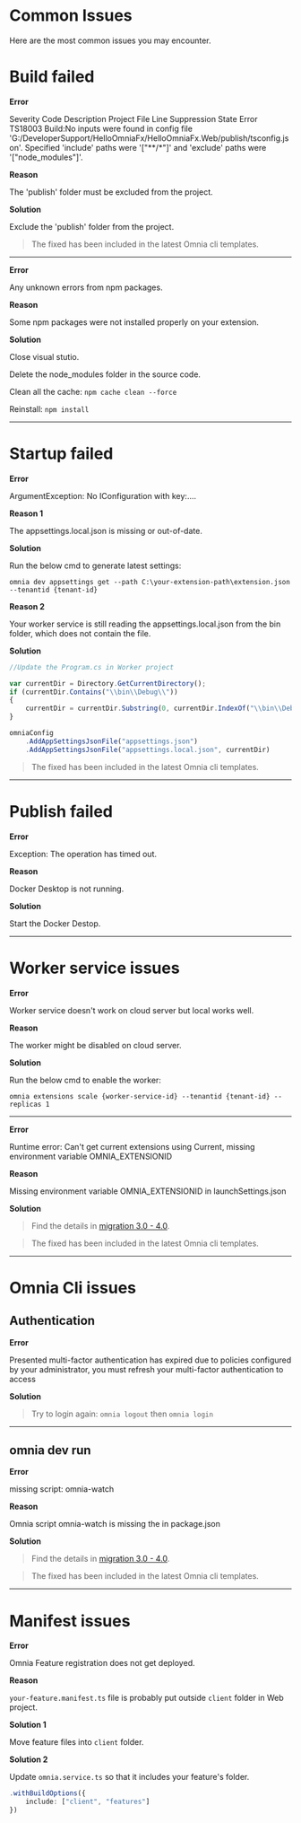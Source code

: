 # Common Issues

Here are the most common issues you may encounter.

# Build failed

**Error**

Severity Code Description Project File Line Suppression State Error TS18003 Build:No inputs were found in config file 'G:/DeveloperSupport/HelloOmniaFx/HelloOmniaFx.Web/publish/tsconfig.json'. Specified 'include' paths were '["**/*"]' and 'exclude' paths were '["node_modules"]'.

**Reason**

The 'publish' folder must be excluded from the project.

**Solution**

Exclude the 'publish' folder from the project.

> The fixed has been included in the latest Omnia cli templates.

---

**Error**

Any unknown errors from npm packages.

**Reason**

Some npm packages were not installed properly on your extension.

**Solution**

Close visual stutio.

Delete the node_modules folder in the source code.

Clean all the cache: `npm cache clean --force`

Reinstall: `npm install`

---

# Startup failed

**Error**

ArgumentException: No IConfiguration with key:....

**Reason 1**

The appsettings.local.json is missing or out-of-date. 

**Solution**

Run the below cmd to generate latest settings:

    omnia dev appsettings get --path C:\your-extension-path\extension.json --tenantid {tenant-id}

**Reason 2**

Your worker service is still reading the appsettings.local.json from the bin folder, which does not contain the file.

**Solution**

```ts
//Update the Program.cs in Worker project

var currentDir = Directory.GetCurrentDirectory();
if (currentDir.Contains("\\bin\\Debug\\"))
{
    currentDir = currentDir.Substring(0, currentDir.IndexOf("\\bin\\Debug\\"));
}

omniaConfig
    .AddAppSettingsJsonFile("appsettings.json")
    .AddAppSettingsJsonFile("appsettings.local.json", currentDir)
```

> The fixed has been included in the latest Omnia cli templates.

---

# Publish failed

**Error**

Exception: The operation has timed out.

**Reason**

Docker Desktop is not running.

**Solution**

Start the Docker Destop.

---

# Worker service issues

**Error**

Worker service doesn't work on cloud server but local works well.

**Reason**

The worker might be disabled on cloud server. 

**Solution**

Run the below cmd to enable the worker: 

    omnia extensions scale {worker-service-id} --tenantid {tenant-id} --replicas 1

---

**Error**

Runtime error: Can't get current extensions using Current, missing environment variable OMNIA_EXTENSIONID

**Reason**

Missing environment variable OMNIA_EXTENSIONID in launchSettings.json

**Solution**

> Find the details in [migration 3.0 - 4.0](../migration/3-0-to-4-0#environment-variables).

> The fixed has been included in the latest Omnia cli templates.

---

# Omnia Cli issues

## Authentication

**Error**

Presented multi-factor authentication has expired due to policies configured by your administrator, you must refresh your multi-factor authentication to access

**Solution**

> Try to login again: `omnia logout` then `omnia login`

---

## omnia dev run

**Error**

missing script: omnia-watch

**Reason**

Omnia script omnia-watch is missing the  in package.json

**Solution**

> Find the details in [migration 3.0 - 4.0](../migration/3-0-to-4-0#build-configuration).

> The fixed has been included in the latest Omnia cli templates.

---

# Manifest issues

**Error**

Omnia Feature registration does not get deployed.

**Reason**

`your-feature.manifest.ts` file is probably put outside `client` folder in Web project. 

**Solution 1**

Move feature files into `client` folder.

**Solution 2**

Update `omnia.service.ts` so that it includes your feature's folder.

```ts
.withBuildOptions({
    include: ["client", "features"]
})
```

    

